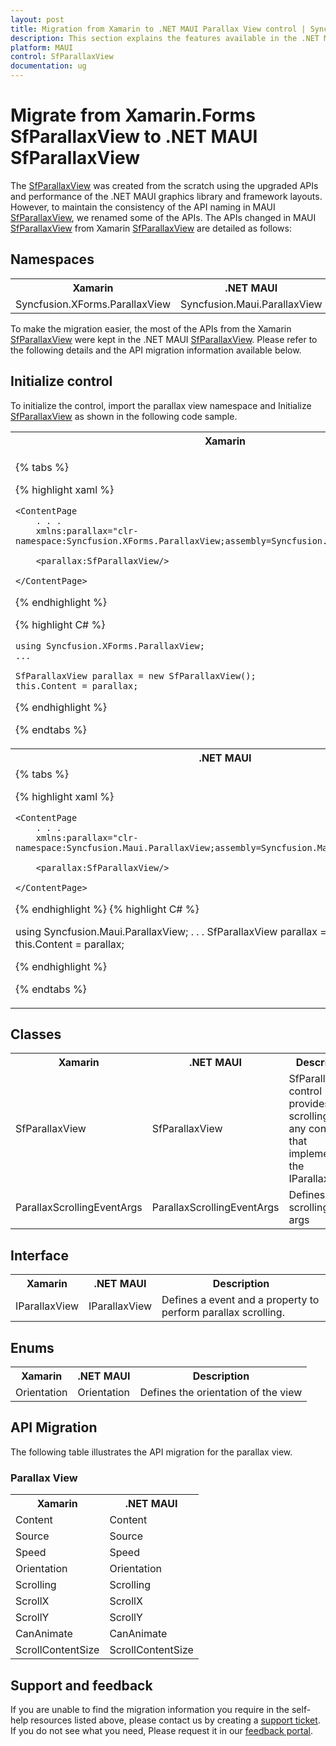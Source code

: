 ```yaml
---
layout: post
title: Migration from Xamarin to .NET MAUI Parallax View control | Syncfusion
description: This section explains the features available in the .NET MAUI Parallax View control over Xamarin Parallax View.
platform: MAUI
control: SfParallaxView
documentation: ug
---
```


# Migrate from Xamarin.Forms SfParallaxView to .NET MAUI SfParallaxView

The [SfParallaxView]() was created from the scratch using the upgraded APIs and performance of the .NET MAUI graphics library and framework layouts. However, to maintain the consistency of the API naming in MAUI [SfParallaxView](), we renamed some of the APIs. The APIs changed in MAUI [SfParallaxView]() from Xamarin [SfParallaxView]() are detailed as follows:

## Namespaces

<table>
<tr>
<th>Xamarin</th>
<th>.NET MAUI</th>
</tr>
<tr>
<td>
Syncfusion.XForms.ParallaxView
</td>
<td>
<div> Syncfusion.Maui.ParallaxView </div>
</td>
</tr>
</table>

To make the migration easier, the most of the APIs from the Xamarin [SfParallaxView](https://help.syncfusion.com/cr/xamarin/Syncfusion.XForms.ParallaxView.SfParallaxView.html) were kept in the .NET MAUI [SfParallaxView](). Please refer to the following details and the API migration information available below.

## Initialize control

To initialize the control, import the parallax view namespace and Initialize [SfParallaxView]() as shown in the following code sample. 

<table>
<tr>
<th>Xamarin</th>
</tr>
<tr>
<td>

{% tabs %} 

{% highlight xaml %}

    <ContentPage
        . . .
        xmlns:parallax="clr-namespace:Syncfusion.XForms.ParallaxView;assembly=Syncfusion.XForms.ParallaxView">

        <parallax:SfParallaxView/>

    </ContentPage>

{% endhighlight %}

{% highlight C# %}

    using Syncfusion.XForms.ParallaxView;
    ...

    SfParallaxView parallax = new SfParallaxView();
    this.Content = parallax;

{% endhighlight %}

{% endtabs %}
</td>
</tr>
<tr>
<th>.NET MAUI</th>
</tr>
<tr>
<td>
{% tabs %} 

{% highlight xaml %}

    <ContentPage
        . . .    
        xmlns:parallax="clr-namespace:Syncfusion.Maui.ParallaxView;assembly=Syncfusion.Maui.ParallaxView">

        <parallax:SfParallaxView/>

    </ContentPage>
 
{% endhighlight %}
{% highlight C# %}

using Syncfusion.Maui.ParallaxView;
. . .
SfParallaxView parallax = new SfParallaxView();
this.Content = parallax;

{% endhighlight %}

{% endtabs %}
</td>
</tr>
</table>

## Classes

<table>
<tr>
<th>Xamarin</th>
<th>.NET MAUI</th>
<th>Description</th>
</tr>
<tr>
<td>SfParallaxView</td>
<td>SfParallaxView</td>
<td>SfParallaxView control provides scrolling for any control that implements the IParallaxView.</td>
</tr>
<tr>
<td>ParallaxScrollingEventArgs</td>
<td>ParallaxScrollingEventArgs</td>
<td>Defines the scrolling Event args</td>
</tr>
</table>

## Interface

<table>
<tr>
<th>Xamarin</th>
<th>.NET MAUI</th>
<th>Description</th>
</tr>
<tr>
<td>IParallaxView</td>
<td>IParallaxView</td>
<td>Defines a event and a property to perform parallax scrolling.</td>
</table>

## Enums

<table>
<tr>
<th>Xamarin</th>
<th>.NET MAUI</th>
<th>Description</th>
</tr>
<tr>
<td>Orientation</td>
<td>Orientation</td>
<td>Defines the orientation of the view</td>
</tr>
</table>

## API Migration
The following table illustrates the API migration for the parallax view.

### Parallax View

<table>
<tr>
<th>Xamarin</th>
<th>.NET MAUI</th>
</tr>
<tr>
<td>Content</td>
<td>Content</td>
</tr>
<tr>
<td>Source</td>
<td>Source</td>
</tr>
<tr>
<td>Speed</td>
<td>Speed</td>
</tr>
<tr>
<td>Orientation</td>
<td>Orientation</td>
</tr>
<tr>
<td>Scrolling</td>
<td>Scrolling</td>
</tr>
<tr>
<td>ScrollX</td>
<td>ScrollX</td>
</tr>
<tr>
<td>ScrollY</td>
<td>ScrollY</td>
</tr>
<tr>
<td>CanAnimate</td>
<td>CanAnimate</td>
</tr>
<tr>
<td>ScrollContentSize</td>
<td>ScrollContentSize</td>
</tr>
</table>

## Support and feedback

If you are unable to find the migration information you require in the self-help resources listed above, please contact us by creating a [support ticket](https://internalsupport.bolddesk.com/agent/tickets/create). If you do not see what you need, Please request it in our [feedback portal](https://www.syncfusion.com/feedback/maui). 
